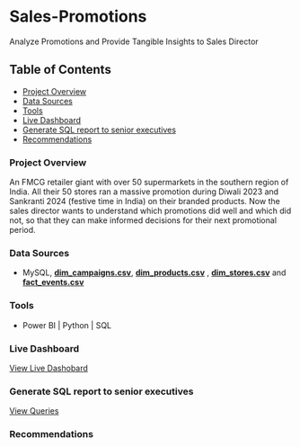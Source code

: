 # Sales-Promotions
Analyze Promotions and Provide Tangible Insights to Sales Director

## Table of Contents
- [Project Overview](#project-overview)
- [Data Sources](#data-sources)
- [Tools](#Tools)
- [Live Dashboard](#live-dashboard)
- [Generate SQL report to senior executives](#generate-sql-report-to-senior-executives)
- [Recommendations](#recommendations)


### Project Overview
An FMCG retailer giant with over 50 supermarkets in the southern region of India. All their 50 stores ran a massive promotion during Diwali 2023 and Sankranti 2024 (festive time in India) on their branded products. Now the sales director wants to understand which promotions did well and which did not, so that they can make informed decisions for their next promotional period.

### Data Sources
- MySQL, [**dim_campaigns.csv**](data/dim_campaigns.csv), [**dim_products.csv**](data/dim_products.csv) , [**dim_stores.csv**](data/dim_stores.csv) and [**fact_events.csv**](data/fact_events.csv) 

### Tools
- Power BI | Python | SQL

### Live Dashboard
[View Live Dashobard](https://app.powerbi.com/view?r=eyJrIjoiZmQzOGJkNjYtMzcyYi00NWVkLTk4ZjktYmI0NzViMGNmMzJiIiwidCI6ImM2ZTU0OWIzLTVmNDUtNDAzMi1hYWU5LWQ0MjQ0ZGM1YjJjNCJ9)


### Generate SQL report to senior executives
[View Queries](data/sql_queries.sql)
### Recommendations
